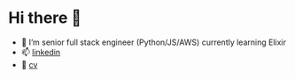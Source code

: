 # Hi there 👋
- 🌱 I’m senior full stack engineer (Python/JS/AWS) currently learning Elixir
- 📫 [linkedin](https://www.linkedin.com/in/mariusz-raczynski/)
- 🔭 [cv](https://drive.google.com/file/u/1/d/1leMPWF90IDYrxVqAsAqtTdlVZB_yDbiM/view)
